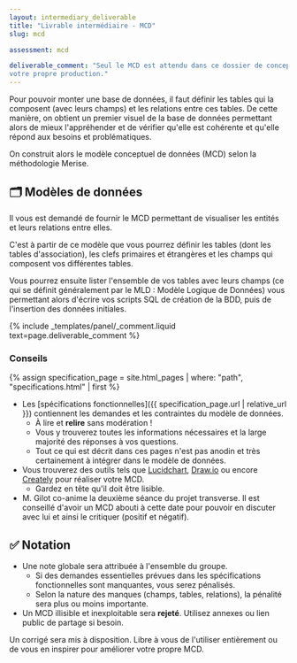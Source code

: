 ```yaml
---
layout: intermediary_deliverable
title: "Livrable intermédiaire - MCD"
slug: mcd

assessment: mcd

deliverable_comment: "Seul le MCD est attendu dans ce dossier de conception. Le reste est à faire de votre côté pour
votre propre production."
---
```


Pour pouvoir monter une base de données, il faut définir les tables qui la composent (avec leurs champs) et les
relations entre ces tables. De cette manière, on obtient un premier visuel de la base de données permettant alors de
mieux l'appréhender et de vérifier qu'elle est cohérente et qu'elle répond aux besoins et problématiques.

On construit alors le modèle conceptuel de données (MCD) selon la méthodologie Merise.

## 🗂️ Modèles de données

Il vous est demandé de fournir le MCD permettant de visualiser les entités et leurs relations entre elles.

C'est à partir de ce modèle que vous pourrez définir les tables (dont les tables d'association), les clefs primaires
et étrangères et les champs qui composent vos différentes tables.

Vous pourrez ensuite lister l'ensemble de vos tables avec leurs champs (ce qui se définit généralement par le
MLD : Modèle Logique de Données) vous permettant alors d'écrire vos scripts SQL de création de la BDD, puis de
l'insertion des données initiales.

{% include _templates/panel/_comment.liquid text=page.deliverable_comment %}

### Conseils

{% assign specification_page = site.html_pages | where: "path", "specifications.html" | first %}

* Les [spécifications fonctionnelles]({{ specification_page.url | relative_url }}) contiennent les demandes et les
  contraintes du modèle de données.
  - À lire et **relire** sans modération !
  - Vous y trouverez toutes les informations nécessaires et la large majorité des réponses à vos questions.
  - Tout ce qui est décrit dans ces pages n'est pas anodin et très certainement à intégrer dans le modèle de données.
* Vous trouverez des outils tels que [Lucidchart](https://www.lucidchart.com/), [Draw.io](https://draw.io/) ou
  encore [Creately](https://creately.com/) pour réaliser votre MCD.
  - Gardez en tête qu'il doit être lisible.
* M. Gilot co-anime la deuxième séance du projet transverse. Il est conseillé d'avoir un MCD abouti à cette date pour
  pouvoir en discuter avec lui et ainsi le critiquer (positif et négatif).

## ✅ Notation

* Une note globale sera attribuée à l'ensemble du groupe.
  - Si des demandes essentielles prévues dans les spécifications fonctionnelles sont manquantes, vous serez pénalisés.
  - Selon la nature des manques (champs, tables, relations), la pénalité sera plus ou moins importante.
* Un MCD illisible et inexploitable sera **rejeté**. Utilisez annexes ou lien public de partage si besoin.

Un corrigé sera mis à disposition. Libre à vous de l'utiliser entièrement ou de vous en inspirer pour améliorer votre
propre MCD.
